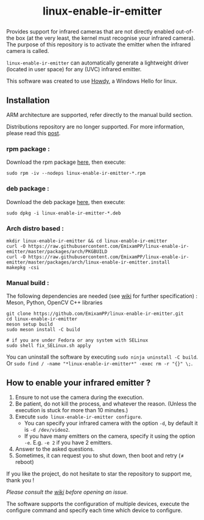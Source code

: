 # <p align=center>linux-enable-ir-emitter</p>

Provides support for infrared cameras that are not directly enabled out-of-the box (at the very least, the kernel must recognise your infrared camera). The purpose of this repository is to activate the emitter when the infrared camera is called.

`linux-enable-ir-emitter` can automatically generate a lightweight driver (located in user space) for any (UVC) infrared emitter.

This software was created to use [Howdy](https://github.com/boltgolt/howdy), a Windows Hello for linux.

## Installation
ARM architecture are supported, refer directly to the manual build section. 

Distributions repository are no longer supported.
For more information, please read this [post](https://github.com/EmixamPP/linux-enable-ir-emitter/wiki/About-distributions-repository). 
### rpm package :  
Download the rpm package [here](https://github.com/EmixamPP/linux-enable-ir-emitter/releases/latest), then execute:
``` shell
sudo rpm -iv --nodeps linux-enable-ir-emitter-*.rpm
```

### deb package : 
Download the deb package [here](https://github.com/EmixamPP/linux-enable-ir-emitter/releases/latest), then execute:
``` shell
sudo dpkg -i linux-enable-ir-emitter-*.deb
```

### Arch distro based : 
``` shell
mkdir linux-enable-ir-emitter && cd linux-enable-ir-emitter
curl -O https://raw.githubusercontent.com/EmixamPP/linux-enable-ir-emitter/master/packages/arch/PKGBUILD
curl -O https://raw.githubusercontent.com/EmixamPP/linux-enable-ir-emitter/master/packages/arch/linux-enable-ir-emitter.install
makepkg -csi
``` 

### Manual build :
The following dependencies are needed (see [wiki](https://github.com/EmixamPP/linux-enable-ir-emitter/wiki/Requirements) for further specification) : Meson, Python, OpenCV C++ libraries
``` shell
git clone https://github.com/EmixamPP/linux-enable-ir-emitter.git
cd linux-enable-ir-emitter
meson setup build
sudo meson install -C build

# if you are under Fedora or any system with SELinux
sudo shell fix_SELinux.sh apply
```
You can uninstall the software by executing `sudo ninja uninstall -C build`. 
Or `sudo find / -name "*linux-enable-ir-emitter*" -exec rm -r "{}" \;`.

## How to enable your infrared emitter ?
1. Ensure to not use the camera during the execution.
2. Be patient, do not kill the process, and whatever the reason. (Unless the execution is stuck for more than 10 minutes.)
3. Execute `sudo linux-enable-ir-emitter configure`.
    * You can specify your infrared camera with the option `-d`, by default it is `-d /dev/video2`.
    * If you have many emitters on the camera, specify it using the option `-e`. E.g. `-e 2` if you have 2 emitters.
4. Answer to the asked questions.
5. Sometimes, it can request you to shut down, then boot and retry ($\neq$ reboot)

If you like the project, do not hesitate to star the repository to support me, thank you !

*Please consult the [wiki](https://github.com/EmixamPP/linux-enable-ir-emitter/wiki) before opening an issue.*

The software supports the configuration of multiple devices, execute the configure command and specify each time which device to configure.
